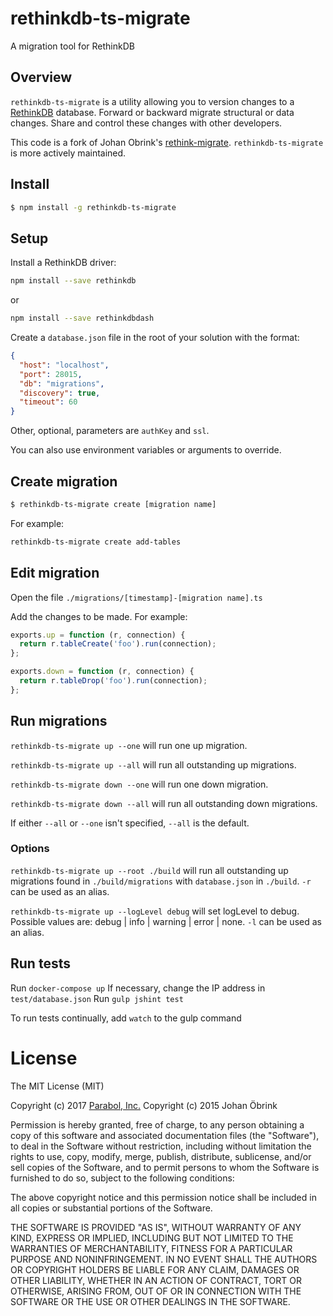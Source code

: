 # rethinkdb-ts-migrate
A migration tool for RethinkDB

## Overview

`rethinkdb-ts-migrate` is a utility allowing you to version
changes to a [RethinkDB](http://rethinkdb.com) database. Forward
or backward migrate structural or data changes. Share
and control these changes with other developers.

This code is a fork of Johan Obrink's
[rethink-migrate](https://github.com/JohanObrink/rethink-migrate).
`rethinkdb-ts-migrate` is more actively maintained.


## Install

```bash
$ npm install -g rethinkdb-ts-migrate
```

## Setup

Install a RethinkDB driver:

```bash
npm install --save rethinkdb
```

or

```bash
npm install --save rethinkdbdash
```

Create a ```database.json``` file in the root of your solution with the format:

```json
{
  "host": "localhost",
  "port": 28015,
  "db": "migrations",
  "discovery": true,
  "timeout": 60
}
```

Other, optional, parameters are `authKey` and `ssl`.

You can also use environment variables or arguments to override.

## Create migration

```bash
$ rethinkdb-ts-migrate create [migration name]
```

For example:

```bash
rethinkdb-ts-migrate create add-tables
```

## Edit migration

Open the file `./migrations/[timestamp]-[migration name].ts`

Add the changes to be made. For example:

```javascript
exports.up = function (r, connection) {
  return r.tableCreate('foo').run(connection);
};

exports.down = function (r, connection) {
  return r.tableDrop('foo').run(connection);
};
```

## Run migrations

`rethinkdb-ts-migrate up --one` will run one up migration.

`rethinkdb-ts-migrate up --all` will run all outstanding up migrations.

`rethinkdb-ts-migrate down --one` will run one down migration.

`rethinkdb-ts-migrate down --all` will run all outstanding down migrations.

If either `--all` or `--one` isn't specified, `--all` is the default.

### Options

`rethinkdb-ts-migrate up --root ./build` will run all outstanding up migrations
  found in `./build/migrations` with `database.json` in `./build`.
`-r` can be used as an alias.

`rethinkdb-ts-migrate up --logLevel debug` will set logLevel to debug.
  Possible values are: debug | info | warning | error | none.
`-l` can be used as an alias.

## Run tests

Run `docker-compose up`
If necessary, change the IP address in `test/database.json`
Run `gulp jshint test`

To run tests continually, add `watch` to the gulp command

# License

The MIT License (MIT)

Copyright (c) 2017 [Parabol, Inc.](https://parabol.co)
Copyright (c) 2015 Johan Öbrink

Permission is hereby granted, free of charge, to any person obtaining a copy
of this software and associated documentation files (the "Software"), to deal
in the Software without restriction, including without limitation the rights
to use, copy, modify, merge, publish, distribute, sublicense, and/or sell
copies of the Software, and to permit persons to whom the Software is
furnished to do so, subject to the following conditions:

The above copyright notice and this permission notice shall be included in all
copies or substantial portions of the Software.

THE SOFTWARE IS PROVIDED "AS IS", WITHOUT WARRANTY OF ANY KIND, EXPRESS OR
IMPLIED, INCLUDING BUT NOT LIMITED TO THE WARRANTIES OF MERCHANTABILITY,
FITNESS FOR A PARTICULAR PURPOSE AND NONINFRINGEMENT. IN NO EVENT SHALL THE
AUTHORS OR COPYRIGHT HOLDERS BE LIABLE FOR ANY CLAIM, DAMAGES OR OTHER
LIABILITY, WHETHER IN AN ACTION OF CONTRACT, TORT OR OTHERWISE, ARISING FROM,
OUT OF OR IN CONNECTION WITH THE SOFTWARE OR THE USE OR OTHER DEALINGS IN THE
SOFTWARE.
